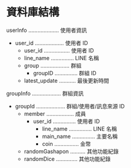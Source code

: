 # 資料庫結構

userInfo .................... 使用者資訊

- user_id ................... 使用者 ID
  - user_id ................. 使用者 ID
  - line_name ............... LINE 名稱
  - group ................... 群組
    - groupID ............... 群組 ID
  - latest_update ........... 最後更新時間

groupInfo ................... 群組資訊

- groupId ................... 群組/使用者/訊息來源 ID
  - member .................. 成員
    - user_id ............... 使用者 ID
      - line_name ............... LINE 名稱
      - main_name ............... 主要名稱
      - coin ................ 金幣
  - randomGashapon .......... 其他功能紀錄
  - randomDice .............. 其他功能紀錄
